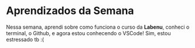 # Aprendizados da Semana
Nessa semana, aprendi sobre como funciona o curso da **Labenu**, conheci o terminal, o Github, e agora estou conhecendo o VSCode! Sim, estou estressado tb :(